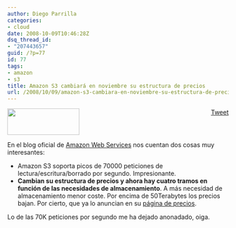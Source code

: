 ```yaml
---
author: Diego Parrilla
categories:
- cloud
date: 2008-10-09T10:46:28Z
dsq_thread_id:
- "207443657"
guid: /?p=77
id: 77
tags:
- amazon
- s3
title: Amazon S3 cambiará en noviembre su estructura de precios
url: /2008/10/09/amazon-s3-cambiara-en-noviembre-su-estructura-de-precios/
---
```


<div style="float: right; margin-left: 10px;">
  <a href="https://twitter.com/share" class="twitter-share-button" data-via="nubeblog" data-hashtags="amazon,s3" data-count="vertical" data-url="/2008/10/09/amazon-s3-cambiara-en-noviembre-su-estructura-de-precios/">Tweet</a>
</div>

<img class="alignright" title="Amazon AWS" src="http://awsmedia.s3.amazonaws.com/logo_aws.gif" alt="" width="164" height="60" />

En el blog oficial de [Amazon Web Services](http://aws.typepad.com/aws/2008/10/amazon-s3---now.html) nos cuentan dos cosas muy interesantes:

  * Amazon S3 soporta picos de 70000 peticiones de lectura/escritura/borrado por segundo. Impresionante.
  * **Cambian su estructura de precios y ahora hay cuatro tramos en función de las necesidades de almacenamiento**. A más necesidad de almacenamiento menor coste. Por encima de 50Terabytes los precios bajan. Por cierto, que ya lo anuncian en su [página de precios](http://aws.amazon.com/s3/#pricing).

<div>
  Lo de las 70K peticiones por segundo me ha dejado anonadado, oiga.
</div>

